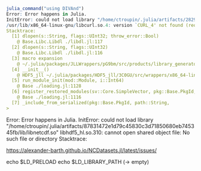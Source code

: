 ```R
julia_command("using DIVAnd")
Error: Error happens in Julia.
InitError: could not load library "/home/ctroupin/.julia/artifacts/2829a1f6a9ca59e5b9b53f52fa6519da9c9fd7d3/lib/libhdf5.so"
/usr/lib/x86_64-linux-gnu/libcurl.so.4: version `CURL_4' not found (required by /home/ctroupin/.julia/artifacts/2829a1f6a9ca59e5b9b53f52fa6519da9c9fd7d3/lib/libhdf5.so)
Stacktrace:
  [1] dlopen(s::String, flags::UInt32; throw_error::Bool)
    @ Base.Libc.Libdl ./libdl.jl:117
  [2] dlopen(s::String, flags::UInt32)
    @ Base.Libc.Libdl ./libdl.jl:116
  [3] macro expansion
    @ ~/.julia/packages/JLLWrappers/pG9bm/src/products/library_generators.jl:63 [inlined]
  [4] __init__()
    @ HDF5_jll ~/.julia/packages/HDF5_jll/3C0GU/src/wrappers/x86_64-linux-gnu-libgfortran5-cxx11-mpi+mpich.jl:15
  [5] run_module_init(mod::Module, i::Int64)
    @ Base ./loading.jl:1128
  [6] register_restored_modules(sv::Core.SimpleVector, pkg::Base.PkgId, path::String)
    @ Base ./loading.jl:1116
  [7] _include_from_serialized(pkg::Base.PkgId, path::String, 
> 
```

Error: Error happens in Julia.
InitError: could not load library "/home/ctroupin/.julia/artifacts/87831472e1d79c45830c3d71850680eb745345fb/lib/libnetcdf.so"
libhdf5_hl.so.310: cannot open shared object file: No such file or directory
Stacktrace:


https://alexander-barth.github.io/NCDatasets.jl/latest/issues/

echo $LD_PRELOAD
echo $LD_LIBRARY_PATH
(→ empty)
